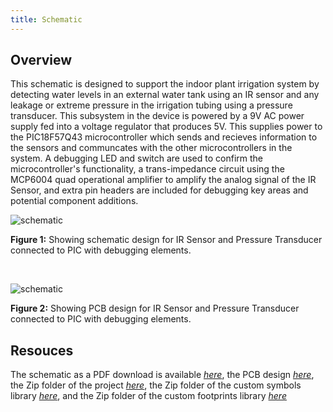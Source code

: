 ```yaml
---
title: Schematic
---
```


## Overview

This schematic is designed to support the indoor plant irrigation system by detecting water levels in an external water tank using an IR sensor and any leakage or extreme pressure in the irrigation tubing using a pressure transducer. This subsystem in the device is powered by a 9V AC power supply fed into a voltage regulator that produces 5V. This supplies power to the PIC18F57Q43 microcontroller which sends and recieves information to the sensors and communcates with the other microcontrollers in the system. A debugging LED and switch are used to confirm the microcontroller's functionality, a trans-impedance circuit using the MCP6004 quad operational amplifier to amplify the analog signal of the IR Sensor, and extra pin headers are included for debugging key areas and potential component additions.


![schematic](https://github.com/user-attachments/assets/b69d6ee3-c950-4ad1-924f-d05c2d357595)

**Figure 1:** Showing schematic design for IR Sensor and Pressure Transducer connected to PIC with debugging elements.

<br>

![schematic](https://github.com/user-attachments/assets/5abf6cd0-1adc-47b8-a7f0-e23caeccc1a2)

**Figure 2:** Showing PCB design for IR Sensor and Pressure Transducer connected to PIC with debugging elements.


## Resouces

The schematic as a PDF download is available [*here*](https://github.com/user-attachments/files/23014127/EGR304_IndividualSubsystem.pdf), the PCB design [*here*](https://github.com/user-attachments/files/23014148/SubsystemPCBDesign.pdf), the Zip folder of the project [*here*](https://github.com/user-attachments/files/23014131/EGR304_IndividualSubsystem.zip), the Zip folder of the custom symbols library [*here*](https://github.com/user-attachments/files/23014352/HK_HW2_Library.zip), and the Zip folder of the custom footprints library [*here*](https://github.com/user-attachments/files/23014349/SubsystemLibrary.pretty.zip)
